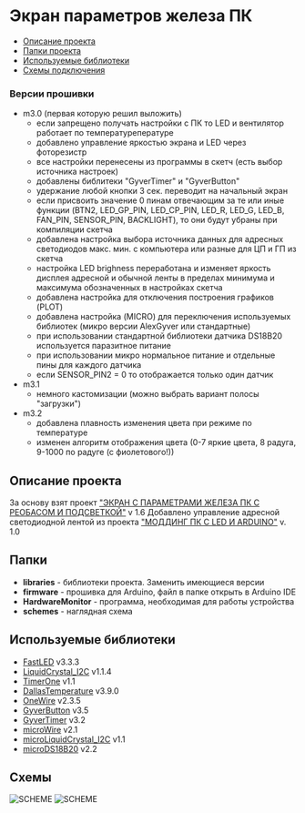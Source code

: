 # Экран параметров железа ПК
* [Описание проекта](#chapter-0)
* [Папки проекта](#chapter-1)
* [Используемые библиотеки](#chapter-2)
* [Схемы подключения](#chapter-3)

### Версии прошивки
- m3.0 (первая которую решил выложить)
  - если запрещено получать настройки с ПК то LED и вентилятор работает по температурепературе
  - добавлено управление яркостью экрана и LED через фоторезистр
  - все настройки перенесены из программы в скетч (есть выбор источника настроек)
  - добавлены библитеки "GyverTimer" и "GyverButton"
  - удержание любой кнопки 3 сек. переводит на начальный экран
  - если присвоить значение 0 пинам отвечающим за те или иные функции (BTN2, LED_GP_PIN, LED_CP_PIN, LED_R, LED_G, LED_B, FAN_PIN, SENSOR_PIN, BACKLIGHT), то они будут убраны при компиляции скетча
  - добавлена настройка выбора источника данных для адресных светодиодов макс. мин. с компьютера или разные для ЦП и ГП из скетча
  - настройка LED brighness переработана и изменяет яркость дисплея адресной и обычной ленты в пределах минимума и максимума обозначенных в настройках скетча
  - добавлена настройка для отключения построения графиков (PLOT)
  - добавлена настройка (MICRO) для переключения используемых библиотек (микро версии AlexGyver или стандартные)
  - при использовании стандартной библиотеки датчика DS18B20 используется паразитное питание
  - при использовании микро нормальное питание и отдельные пины для каждого датчика
  - если SENSOR_PIN2 = 0 то отображается только один датчик
- m3.1
  - немного кастомизации (можно выбрать вариант полосы "загрузки")
- m3.2
  - добавлена плавность изменения цвета при режиме по температуре
  - изменен алгоритм отображения цвета (0-7 яркие цвета, 8 радуга, 9-1000 по радуге (с фиолетового!))

<a id="chapter-0"></a>
## Описание проекта
За основу взят проект ["ЭКРАН С ПАРАМЕТРАМИ ЖЕЛЕЗА ПК С РЕОБАСОМ И ПОДСВЕТКОЙ"](https://alexgyver.ru/pcdisplay/) v 1.6
Добавлено управление адресной светодиодной лентой из проекта ["МОДДИНГ ПК С LED И ARDUINO"](https://alexgyver.ru/pcdisplay_v2/) v. 1.0

<a id="chapter-1"></a>
## Папки
- **libraries** - библиотеки проекта. Заменить имеющиеся версии
- **firmware** - прошивка для Arduino, файл в папке открыть в Arduino IDE
- **HardwareMonitor** - программа, необходимая для работы устройства
- **schemes** - наглядная схема

<a id="chapter-2"></a>
## Используемые библиотеки
* [FastLED](https://github.com/FastLED/FastLED) v3.3.3
* [LiquidCrystal_I2C](https://github.com/marcoschwartz/LiquidCrystal_I2C) v1.1.4
* [TimerOne](https://github.com/PaulStoffregen/TimerOne) v1.1
* [DallasTemperature](https://github.com/milesburton/Arduino-Temperature-Control-Library) v3.9.0
* [OneWire](https://github.com/PaulStoffregen/OneWire) v2.3.5
* [GyverButton](https://github.com/AlexGyver/GyverLibs) v3.5
* [GyverTimer](https://github.com/AlexGyver/GyverLibs) v3.2
* [microWire](https://github.com/AlexGyver/GyverLibs) v2.1
* [microLiquidCrystal_I2C](https://github.com/AlexGyver/GyverLibs) v1.1
* [microDS18B20](https://github.com/AlexGyver/GyverLibs) v2.2

<a id="chapter-3"></a>
## Схемы
![SCHEME](https://github.com/AlexGyver/PCdisplay/blob/master/schemes%26PCBs/scheme_fritzing.png)
![SCHEME](https://github.com/AlexGyver/PCdisplay/blob/master/schemes%26PCBs/scheme_EasyEDA.png)
